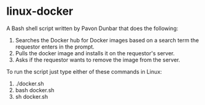 # linux-docker
A Bash shell script written by Pavon Dunbar that does the following:

1. Searches the Docker hub for Docker images based on a search term the requestor enters in the prompt.
2. Pulls the docker image and installs it on the requestor's server.
3. Asks if the requestor wants to remove the image from the server.

To run the script just type either of these commands in Linux:

1) ./docker.sh
2) bash docker.sh
3) sh docker.sh


